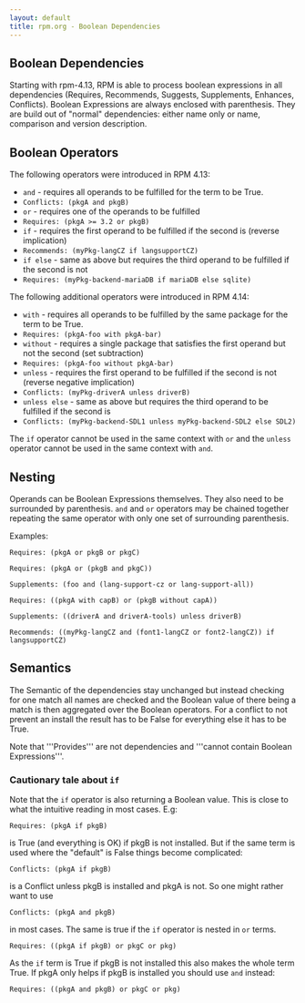 ```yaml
---
layout: default
title: rpm.org - Boolean Dependencies
---
```



## Boolean Dependencies

Starting with rpm-4.13, RPM is able to process boolean expressions in all dependencies (Requires, Recommends, Suggests, Supplements, Enhances, Conflicts). Boolean Expressions are always enclosed with parenthesis. They are build out of "normal" dependencies: either name only or name, comparison and version description.

## Boolean Operators

The following operators were introduced in RPM 4.13:

 * `and` - requires all operands to be fulfilled for the term to be True.
  * `Conflicts: (pkgA and pkgB)`
 * `or` - requires one of the operands to be fulfilled
  * `Requires: (pkgA >= 3.2 or pkgB)`
 * `if` - requires the first operand to be fulfilled if the second is (reverse implication)
  * `Recommends: (myPkg-langCZ if langsupportCZ)`
 * `if else` - same as above but requires the third operand to be fulfilled if the second is not
  * `Requires: (myPkg-backend-mariaDB if mariaDB else sqlite)`

The following additional operators were introduced in RPM 4.14:

 * `with` - requires all operands to be fulfilled by the same package for the term to be True.
  * `Requires: (pkgA-foo with pkgA-bar)`
 * `without` - requires a single package that satisfies the first operand but not the second (set subtraction)
  * `Requires: (pkgA-foo without pkgA-bar)`
 * `unless` - requires the first operand to be fulfilled if the second is not (reverse negative implication)
  * `Conflicts: (myPkg-driverA unless driverB)`
 * `unless else` - same as above but requires the third operand to be fulfilled if the second is
  * `Conflicts: (myPkg-backend-SDL1 unless myPkg-backend-SDL2 else SDL2)`

The `if` operator cannot be used in the same context with `or` and the `unless` operator cannot be used in the same context with `and`.

## Nesting 

Operands can be Boolean Expressions themselves. They also need to be surrounded by parenthesis. `and` and `or` operators may be chained together repeating the same operator with only one set of surrounding parenthesis.

Examples:

`Requires: (pkgA or pkgB or pkgC)`

`Requires: (pkgA or (pkgB and pkgC))`

`Supplements: (foo and (lang-support-cz or lang-support-all))`

`Requires: ((pkgA with capB) or (pkgB without capA))`

`Supplements: ((driverA and driverA-tools) unless driverB)`

`Recommends: ((myPkg-langCZ and (font1-langCZ or font2-langCZ)) if langsupportCZ)`

## Semantics

The Semantic of the dependencies stay unchanged but instead checking for one match all names are checked and the Boolean value of there being a match is then aggregated over the Boolean operators. For a conflict to not prevent an install the result has to be False for everything else it has to be True.

Note that '''Provides''' are not dependencies and '''cannot contain Boolean Expressions'''.

### Cautionary tale about `if`

Note that the `if` operator is also returning a Boolean value. This is close to what the intuitive reading in most cases. E.g:

`Requires: (pkgA if pkgB)` 

is True (and everything is OK) if pkgB is not installed. But if the same term is used where the "default" is False things become complicated:


`Conflicts: (pkgA if pkgB)` 

is a Conflict unless pkgB is installed and pkgA is not. So one might rather want to use

`Conflicts: (pkgA and pkgB)`

 in most cases. The same is true if the `if` operator is nested in `or` terms.

`Requires: ((pkgA if pkgB) or pkgC or pkg)` 

As the `if` term is True if pkgB is not installed this also makes the whole term True. If pkgA only helps if pkgB is installed you should use `and` instead:

`Requires: ((pkgA and pkgB) or pkgC or pkg)` 
